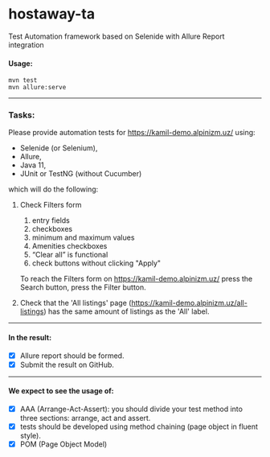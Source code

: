 # hostaway-ta
Test Automation framework based on Selenide with Allure Report integration

#### Usage: ####
```
mvn test  
mvn allure:serve 
```
-----
### Tasks: ###

Please provide automation tests for
https://kamil-demo.alpinizm.uz/ 
using:
* Selenide (or Selenium), 
* Allure, 
* Java 11, 
* JUnit or TestNG (without Cucumber) 

which will do the following:
1. Check Filters form
    1. entry fields
    2. checkboxes
    3. minimum and maximum values
    4. Amenities checkboxes
    5. “Clear all” is functional
    6. check buttons without clicking "Apply"

    To reach the Filters form on https://kamil-demo.alpinizm.uz/ press the Search button, press the Filter button.
   
2. Check that the 'All listings' page (https://kamil-demo.alpinizm.uz/all-listings) has the same amount of listings as the 'All' label.
-----
#### In the result: ####
* [x] Allure report should be formed.
* [x] Submit the result on GitHub.
-----
#### We expect to see the usage of: ####
* [x] AAA (Arrange-Act-Assert): you should divide your test method into three sections: arrange, act and assert.
* [x] tests should be developed using method chaining (page object in fluent style).
* [x] POM (Page Object Model)
